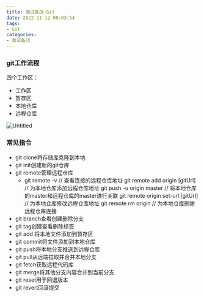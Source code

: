 ```yaml
---
title: 面试备战-Git
date: 2022-11-12 00:03:54
tags:
- Git
categories: 
- 面试备战
---
```


### git工作流程

四个工作区：

- 工作区
- 暂存区
- 本地仓库
- 远程仓库

![Untitled](https://s3-us-west-2.amazonaws.com/secure.notion-static.com/460ac973-ab43-4181-a63c-0404d22bc5ff/Untitled.png)

### 常见指令

- git clone将存储库克隆到本地
- git init创建新的git仓库
- git remote管理远程仓库
    - git remote -v // 查看连接的远程仓库地址
    git remote add origin [gitUrl] // 为本地仓库添加远程仓库地址
    git push -u origin master // 将本地仓库的master和远程仓库的master进行关联
    git remote origin set-url [gitUrl] // 为本地仓库修改远程仓库地址
    git remote rm origin // 为本地仓库删除远程仓库连接
- git branch查看创建删除分支
- git tag创建查看删除标签
- git add 将本地文件添加到暂存区
- git commit将文件添加到本地仓库
- git push将本地分支推送到远程仓库
- git pull从远端拉取并合并本地分支
- git fetch获取远程代码库
- git merge将其他分支内容合并到当前分支
- git reset用于回退版本
- git revert回滚提交